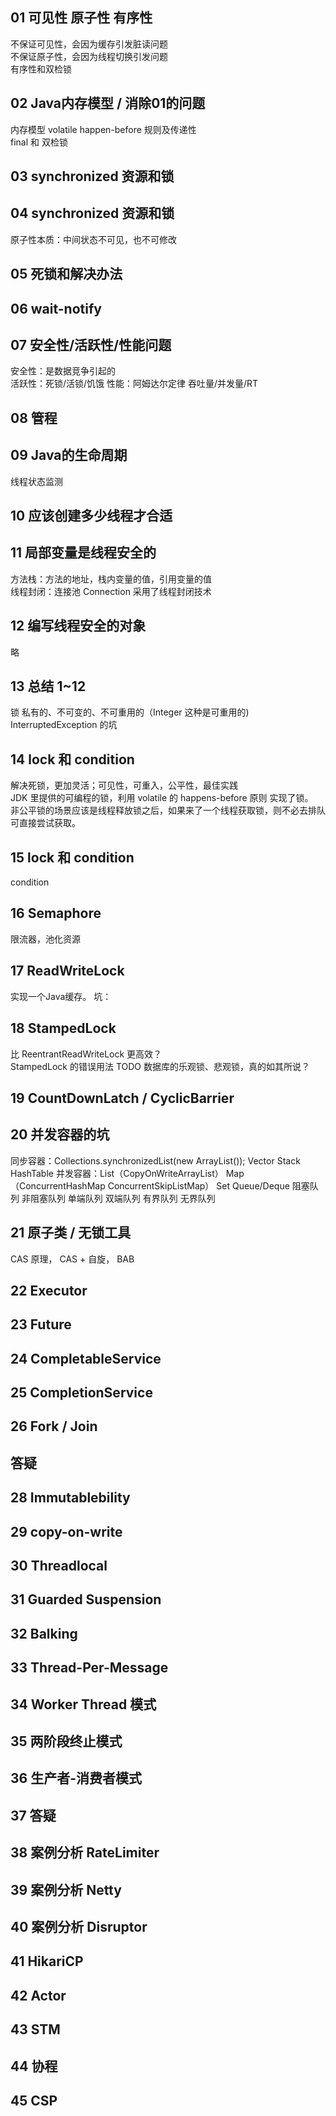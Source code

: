 
## 01 可见性 原子性 有序性

不保证可见性，会因为缓存引发脏读问题  
不保证原子性，会因为线程切换引发问题  
有序性和双检锁

## 02 Java内存模型 / 消除01的问题

内存模型 volatile happen-before 规则及传递性  
final 和 双检锁

## 03  synchronized  资源和锁  

## 04 synchronized 资源和锁  
  
原子性本质：中间状态不可见，也不可修改  

## 05 死锁和解决办法

## 06 wait-notify

## 07 安全性/活跃性/性能问题

安全性：是数据竞争引起的  
活跃性：死锁/活锁/饥饿
性能：阿姆达尔定律  吞吐量/并发量/RT

## 08 管程

## 09 Java的生命周期

线程状态监测

## 10 应该创建多少线程才合适

## 11 局部变量是线程安全的

方法栈：方法的地址，栈内变量的值，引用变量的值  
线程封闭：连接池 Connection 采用了线程封闭技术

## 12 编写线程安全的对象

略

## 13 总结 1~12

锁 私有的、不可变的、不可重用的（Integer 这种是可重用的)
InterruptedException 的坑

## 14 lock 和 condition

解决死锁，更加灵活；可见性，可重入，公平性，最佳实践  
JDK 里提供的可编程的锁，利用 volatile 的 happens-before 原则 实现了锁。  
非公平锁的场景应该是线程释放锁之后，如果来了一个线程获取锁，则不必去排队可直接尝试获取。  

## 15 lock 和 condition

condition  

## 16 Semaphore  

限流器，池化资源  

## 17 ReadWriteLock 

实现一个Java缓存。 坑： 

## 18 StampedLock

比 ReentrantReadWriteLock 更高效？  
StampedLock 的错误用法
TODO 数据库的乐观锁、悲观锁，真的如其所说？  

## 19 CountDownLatch / CyclicBarrier

## 20 并发容器的坑

同步容器：Collections.synchronizedList(new ArrayList());  Vector Stack HashTable
并发容器：List（CopyOnWriteArrayList） Map（ConcurrentHashMap ConcurrentSkipListMap） Set Queue/Deque
阻塞队列 非阻塞队列 单端队列 双端队列 有界队列 无界队列

## 21 原子类 / 无锁工具

CAS 原理， CAS + 自旋， BAB

## 22 Executor  

## 23 Future

## 24 CompletableService  

## 25 CompletionService  

## 26 Fork / Join

## 答疑

## 28 Immutablebility

## 29 copy-on-write

## 30 Threadlocal

## 31 Guarded Suspension

## 32 Balking  

## 33 Thread-Per-Message

## 34 Worker Thread 模式

## 35 两阶段终止模式

## 36 生产者-消费者模式

## 37 答疑

## 38 案例分析 RateLimiter

## 39 案例分析 Netty

## 40 案例分析 Disruptor

## 41 HikariCP

## 42 Actor

## 43 STM

## 44 协程

## 45 CSP
